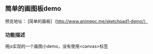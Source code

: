 ## 简单的画图板demo

预览地址：
[简单的画板]（http://www.animepc.me/sketchpad1-demo/）

### 功能描述
用js实现的一个画图小demo，没有使用&lt;canvas&gt;标签

